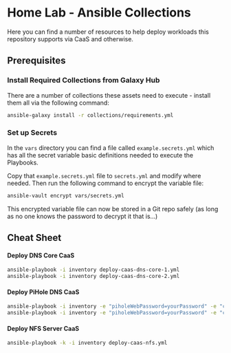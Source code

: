 # Home Lab - Ansible Collections

Here you can find a number of resources to help deploy workloads this repository supports via CaaS and otherwise.

## Prerequisites

### Install Required Collections from Galaxy Hub

There are a number of collections these assets need to execute - install them all via the following command:

```bash
ansible-galaxy install -r collections/requirements.yml
```

### Set up Secrets

In the `vars` directory you can find a file called `example.secrets.yml` which has all the secret variable basic definitions needed to execute the Playbooks.

Copy that `example.secrets.yml` file to `secrets.yml` and modify where needed.  Then run the following command to encrypt the variable file:

```bash
ansible-vault encrypt vars/secrets.yml
```

This encrypted variable file can now be stored in a Git repo safely (as long as no one knows the password to decrypt it that is...)

## Cheat Sheet

#### Deploy DNS Core CaaS

```bash
ansible-playbook -i inventory deploy-caas-dns-core-1.yml
ansible-playbook -i inventory deploy-caas-dns-core-2.yml
```

#### Deploy PiHole DNS CaaS

```bash
ansible-playbook -i inventory -e "piholeWebPassword=yourPassword" -e "clearVolumes=true" deploy-caas-dns-pihole-1.yml
ansible-playbook -i inventory -e "piholeWebPassword=yourPassword" -e "clearVolumes=true" deploy-caas-dns-pihole-2.yml
```

#### Deploy NFS Server CaaS

```bash
ansible-playbook -k -i inventory deploy-caas-nfs.yml
```